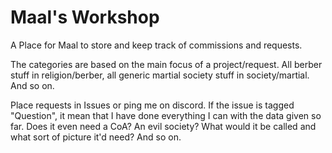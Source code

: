 # Maal's Workshop
A Place for Maal to store and keep track of commissions and requests.

The categories are based on the main focus of a project/request. All berber stuff in religion/berber, all generic martial society stuff in society/martial. And so on.

Place requests in Issues or ping me on discord.
If the issue is tagged "Question", it mean that I have done everything I can with the data given so far. Does it even need a CoA? An evil society? What would it be called and what sort of picture it'd need? And so on.
